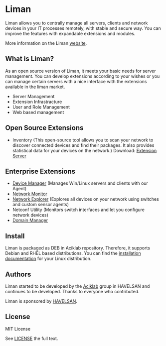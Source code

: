 # Liman

Liman allows you to centrally manage all servers, clients and network devices in your IT processes remotely, with stable and secure way. You can improve the features with expandable extensions and modules. 

More information on the Liman [website](https://liman.havelsan.com.tr).

## What is Liman?

As an open source version of Liman, it meets your basic needs for server management. You can develop extensions according to your wishes or you can manage certain servers with a nice interface with the extensions available in the liman market.

* Server Management
* Extension Infrastracture
* User and Role Management
* Web based management

## Open Source Extensions

* Inventory (This open-source tool allows you to scan your network to discover connected devices and find their packages. It also provides statistical data for your devices on the network.)
  Download: [Extension](https://github.com/limanmys/liman-inventory) [Server](https://github.com/limanmys/inventory-server)

## Enterprise Extensions

* [Device Manager](https://liman.havelsan.com.tr/extensions/device-manager) (Manages Win/Linux servers and clients with our Agent)
* [Network Monitor](https://liman.havelsan.com.tr/extensions/network-monitor)
* [Network Explorer](https://liman.havelsan.com.tr/extensions/network-explorer) (Explores all devices on your network using switches and custom sensor agents)
* Netconf Utility (Monitors switch interfaces and let you configure network devices)
* [Domain Manager](https://liman.havelsan.com.tr/extensions/domain-manager)

## Install

Liman is packaged as DEB in Aciklab repository. Therefore, it supports Debian and RHEL based distributions.
You can find the [installation documentation](https://docs.liman.dev/start/installing) for your Linux distribution.

## Authors

Liman started to be developed by the [Aciklab](https://aciklab.org) group in HAVELSAN and continues to be developed. Thanks to everyone who contributed.

Liman is sponsored by [HAVELSAN](https://havelsan.com.tr/en).

## License

MIT License


See [LICENSE](https://github.com/limanmys/core/blob/master/LICENSE) the full text.
